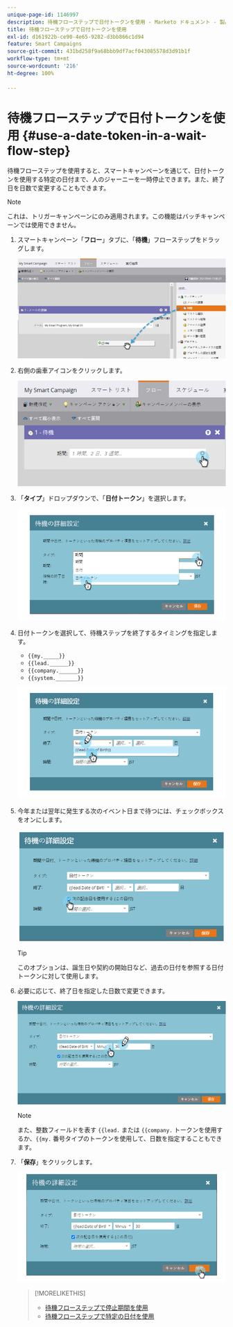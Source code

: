 ```yaml
---
unique-page-id: 1146997
description: 待機フローステップで日付トークンを使用 - Marketo ドキュメント - 製品ドキュメント
title: 待機フローステップで日付トークンを使用
exl-id: d161922b-ce90-4e65-9282-d3bb866c1d94
feature: Smart Campaigns
source-git-commit: 431bd258f9a68bbb9df7acf043085578d3d91b1f
workflow-type: tm+mt
source-wordcount: '216'
ht-degree: 100%

---
```


# 待機フローステップで日付トークンを使用 {#use-a-date-token-in-a-wait-flow-step}

待機フローステップを使用すると、スマートキャンペーンを通じて、日付トークンを使用する特定の日付まで、人のジャーニーを一時停止できます。また、終了日を日数で変更することもできます。

>[!NOTE]
>
>これは、トリガーキャンペーンにのみ適用されます。この機能はバッチキャンペーンでは使用できません。

1. スマートキャンペーン「**フロー**」タブに、「**待機**」フローステップをドラッグします。

   ![](assets/image2014-9-22-14-3a8-3a22.png)

1. 右側の歯車アイコンをクリックします。

   ![](assets/image2014-9-22-14-3a8-3a37.png)

1. 「**タイプ**」ドロップダウンで、「**日付トークン**」を選択します。

   ![](assets/image2014-9-22-14-3a8-3a41.png)

1. 日付トークンを選択して、待機ステップを終了するタイミングを指定します。

   * `{{my._____}}`
   * `{{lead.______}}`
   * `{{company.______}}`
   * `{{system._______}}`

   ![](assets/image2014-9-22-14-3a9-3a33.png)

1. 今年または翌年に発生する次のイベント日まで待つには、チェックボックスをオンにします。

   ![](assets/image2014-9-22-14-3a9-3a37.png)

   >[!TIP]
   >
   >このオプションは、誕生日や契約の開始日など、過去の日付を参照する日付トークンに対して使用します。

1. 必要に応じて、終了日を指定した日数で変更できます。

   ![](assets/image2014-9-22-14-3a9-3a57.png)

   >[!NOTE]
   >
   >また、整数フィールドを表す `{{lead.` または `{{company.` トークンを使用するか、`{{my.` 番号タイプのトークンを使用して、日数を指定することもできます。

1. 「**保存**」をクリックします。

   ![](assets/image2014-9-22-14-3a11-3a3.png)

   >[!MORELIKETHIS]
   >
   >* [待機フローステップで停止期間を使用](/help/marketo/product-docs/core-marketo-concepts/smart-campaigns/flow-actions/wait/use-a-duration-in-a-wait-flow-step.md)
   >* [待機フローステップで特定の日付を使用](/help/marketo/product-docs/core-marketo-concepts/smart-campaigns/flow-actions/wait/use-a-specific-date-in-a-wait-flow-step.md)
